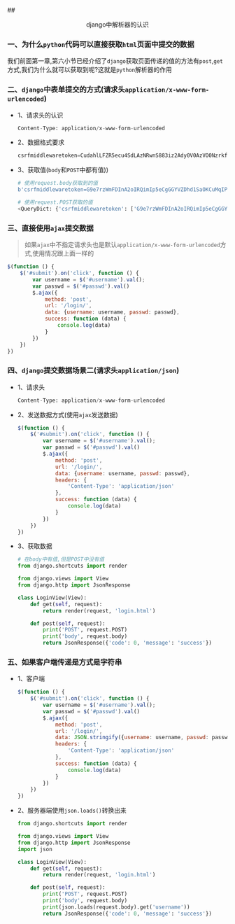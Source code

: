 ##<center>django中解析器的认识</center>

### 一、为什么`python`代码可以直接获取`html`页面中提交的数据
我们前面第一章,第六小节已经介绍了`django`获取页面传递的值的方法有`post`,`get`方式,我们为什么就可以获取到呢?这就是`python`解析器的作用


### 二、`django`中表单提交的方式(请求头`application/x-www-form-urlencoded`)
* 1、请求头的认识

  ```py
  Content-Type: application/x-www-form-urlencoded
  ```

* 2、数据格式要求

  ```py
  csrfmiddlewaretoken=CudahlLFZR5ecu4SdLAzNRwnS883iz2Ady0V0AzVO0Nzrkf9k99GoE4RYjTwdR0g&username=123&passwd=admin123
  ```

* 3、获取值(`body`和`POST`中都有值))

  ```py
  # 使用request.body获取到的值
  b'csrfmiddlewaretoken=G9e7rzWmFDInA2oIRQimIp5eCgGGYVZDhd1SaOKCuMqIPSzZYeRtjcDIIrr9TdXj&username=123&passwd=admin123' 

  # 使用request.POST获取的值
  <QueryDict: {'csrfmiddlewaretoken': ['G9e7rzWmFDInA2oIRQimIp5eCgGGYVZDhd1SaOKCuMqIPSzZYeRtjcDIIrr9TdXj'], 'username': ['123'], 'passwd': ['admin123']}>
  ```

### 三、直接使用`ajax`提交数据
> 如果`ajax`中不指定请求头也是默认`application/x-www-form-urlencoded`方式,使用情况跟上面一样的

```js
$(function () {
    $('#submit').on('click', function () {
        var username = $('#username').val();
        var passwd = $('#passwd').val()
        $.ajax({
            method: 'post',
            url: '/login/',
            data: {username: username, passwd: passwd},
            success: function (data) {
                console.log(data)
            }
        })
    })
})
```

### 四、`django`提交数据场景二(请求头`application/json`)

* 1、请求头
  ```py
  Content-Type: application/x-www-form-urlencoded
  ```

* 2、发送数据方式(使用`ajax`发送数据)

  ```js
  $(function () {
      $('#submit').on('click', function () {
          var username = $('#username').val();
          var passwd = $('#passwd').val()
          $.ajax({
              method: 'post',
              url: '/login/',
              data: {username: username, passwd: passwd},
              headers: {
                  'Content-Type': 'application/json'
              },
              success: function (data) {
                  console.log(data)
              }
          })
      })
  })
  ```

* 3、获取数据

  ```py
  # 在body中有值,但是POST中没有值
  from django.shortcuts import render

  from django.views import View
  from django.http import JsonResponse

  class LoginView(View):
      def get(self, request):
          return render(request, 'login.html')

      def post(self, request):
          print('POST', request.POST)
          print('body', request.body)
          return JsonResponse({'code': 0, 'message': 'success'})
  ```

### 五、如果客户端传递是方式是字符串

* 1、客户端

  ```js
  $(function () {
      $('#submit').on('click', function () {
          var username = $('#username').val();
          var passwd = $('#passwd').val()
          $.ajax({
              method: 'post',
              url: '/login/',
              data: JSON.stringify({username: username, passwd: passwd}),
              headers: {
                  'Content-Type': 'application/json'
              },
              success: function (data) {
                  console.log(data)
              }
          })
      })
  })
  ```

* 2、服务器端使用`json.loads()`转换出来

  ```py
  from django.shortcuts import render

  from django.views import View
  from django.http import JsonResponse
  import json

  class LoginView(View):
      def get(self, request):
          return render(request, 'login.html')

      def post(self, request):
          print('POST', request.POST)
          print('body', request.body)
          print(json.loads(request.body).get('username'))
          return JsonResponse({'code': 0, 'message': 'success'})
  ```